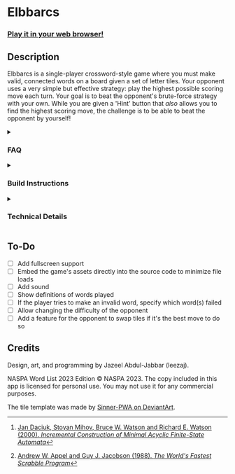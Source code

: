 # Elbbarcs

### [Play it in your web browser!](https://leezaj.github.io/elbbarcs/)

## Description

Elbbarcs is a single-player crossword-style game where you must make valid, connected words on a board given a set of
letter tiles. Your opponent uses a very simple but effective strategy: play the highest possible scoring move each turn.
Your goal is to beat the opponent's brute-force strategy with your own. While you are given a 'Hint' button that *also*
allows you to find the highest scoring move, the challenge is to be able to beat the opponent by yourself!

<details>
<summary><h3> FAQ </h3></summary>

### Which word list does the game use?
Elbbarcs uses the [NASPA](https://www.scrabbleplayers.org) Word List 2023 Edition (NWL2023).

### How am I supposed to beat this thing?
While the computer's strategy is very powerful, it has the following shortcomings:
1. **It has no concept of defensive play**. It *will* give away high scoring squares and leave itself open to strong
   attacks by you in the process of making its moves.
2. **It does not swap letters**. This means that even if it has a terrible set of letters to play with, where swapping
   would be the best option, it will still try to make a word with what its got.
3. **It has no foresight**. It will not save valuable letters for the future and it does not rearrange its letters to
   make future 'bingo' moves.

All of these disadvantages are things that a committed player can exploit.

### Does the opponent have a rack of tiles, just like I do?
Yes. It won't 'magically' play tiles out of nowhere. If it puts an 'S' after your word, it's because it actually drew
one :-)

### I have a question that's not listed!
Feel free to send me an email at jazeel.abdul3 at gmail dot com for any questions. You are also welcome to open an issue
if needed.
</details>

<details>
<summary> <h3> Build Instructions </h3> </summary>

Elbbarcs has the following requirements and dependencies:
- A compatible C++23 compiler
- CMake 3.5 or newer
- SDL2, SDL2_ttf, SDL2_image and SDL2_gfx development headers
- Boost headers (needed for `boost::hash_combine`)

Elbbarcs also uses [Glaze](https://github.com/stephenberry/glaze) for serialization, but this will automatically be
fetched with CMake.

1. Clone the repository with `git clone https://github.com/leezaj/elbbarcs.git`
2. In the newly made `elbbarcs` folder, create a `build` folder and change directories to it
3. Run `cmake -DCMAKE_BUILD_TYPE=Release .. && make -j4`. This will also pull Glaze due to CMake's *FetchContent*
   feature.
4. The binary will be installed in the `bin` folder in the root directory. Run `../bin/elbbarcs` from inside `build` to
   launch the game.

Please note that building has only been tested on Linux so far, and has not been tested for other operating systems.
</details>

<details>
<summary> <h3> Technical Details </h3> </summary>

The game's dictionary of words is generated using a *Directed Acyclic Word Graph (DAWG)* construction algorithm[^1].
This data structure is similar to a trie but much more memory efficient. Click
[here](https://en.wikipedia.org/wiki/Deterministic_acyclic_finite_state_automaton) to read more about it.

While the *DAWG* *could* be constructed each time the game starts, the DAWG has instead been pre-constructed once, and
then serialized into a binary file format. The game then deserializes it when launching, which results in a faster
construction time (around 9x faster), thus leading to faster load times.

The solver, which finds the highest scoring move, uses a fast backtracking algorithm[^2] that traverses the *DAWG* with
a given set of letters, finds all possible moves, calculates the score for each one, and saves the max scoring one.

The game has been compiled into WebAssembly for the web using [Emscripten](https://emscripten.org/).
</details>

## To-Do

- [ ] Add fullscreen support
- [ ] Embed the game's assets directly into the source code to minimize file loads
- [ ] Add sound
- [ ] Show definitions of words played
- [ ] If the player tries to make an invalid word, specify which word(s) failed
- [ ] Allow changing the difficulty of the opponent
- [ ] Add a feature for the opponent to swap tiles if it's the best move to do so

## Credits
Design, art, and programming by Jazeel Abdul-Jabbar (leezaj). 

NASPA Word List 2023 Edition © NASPA 2023. The copy included in this app is licensed for personal use. You may not use
it for any commercial purposes.

The tile template was made by [Sinner-PWA on
DeviantArt](https://www.deviantart.com/sinner-pwa/art/Scrabble-tile-Vector-and-PSD-396003600).

[^1]: [Jan Daciuk, Stoyan Mihov, Bruce W. Watson and Richard E. Watson (2000). *Incremental Construction of Minimal Acyclic Finite-State Automata*](https://aclanthology.org/J00-1002.pdf)
[^2]: [Andrew W. Appel and Guy J. Jacobson (1988). *The World's Fastest Scrabble Program*](https://www.cs.cmu.edu/afs/cs/academic/class/15451-s06/www/lectures/scrabble.pdf)
